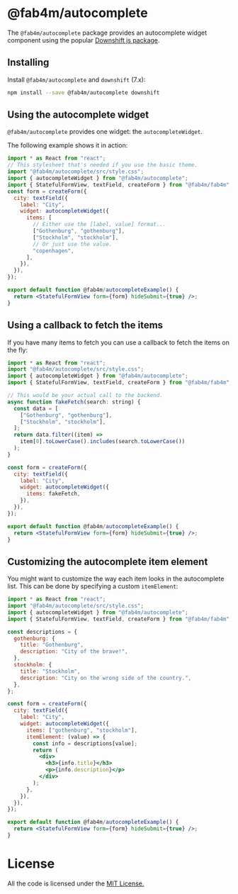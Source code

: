 # @fab4m/autocomplete

The `@fab4m/autocomplete` package provides an autocomplete widget component using the popular
[Downshift js package](https://www.downshift-js.com/).

## Installing

Install `@fab4m/autocomplete` and `downshift` (7.x):

```bash
npm install --save @fab4m/autocomplete downshift
```

## Using the autocomplete widget

`@fab4m/autocomplete` provides one widget: the `autocompleteWidget`.

The following example shows it in action:

```jsx
import * as React from "react";
// This stylesheet that's needed if you use the basic theme.
import "@fab4m/autocomplete/src/style.css";
import { autocompleteWidget } from "@fab4m/autocomplete";
import { StatefulFormView, textField, createForm } from "@fab4m/fab4m";
const form = createForm({
  city: textField({
    label: "City",
    widget: autocompleteWidget({
      items: [
        // Either use the [label, value] format...
        ["Gothenburg", "gothenburg"],
        ["Stockholm", "stockholm"],
        // Or just use the value.
        "copenhagen",
      ],
    }),
  }),
});

export default function @fab4m/autocompleteExample() {
  return <StatefulFormView form={form} hideSubmit={true} />;
}

```

## Using a callback to fetch the items

If you have many items to fetch you can use a callback to fetch the items
on the fly:

```jsx
import * as React from "react";
import "@fab4m/autocomplete/src/style.css";
import { autocompleteWidget } from "@fab4m/autocomplete";
import { StatefulFormView, textField, createForm } from "@fab4m/fab4m";

// This would be your actual call to the backend.
async function fakeFetch(search: string) {
  const data = [
    ["Gothenburg", "gothenburg"],
    ["Stockholm", "stockholm"],
  ];
  return data.filter((item) =>
    item[0].toLowerCase().includes(search.toLowerCase())
  );
}

const form = createForm({
  city: textField({
    label: "City",
    widget: autocompleteWidget({
      items: fakeFetch,
    }),
  }),
});

export default function @fab4m/autocompleteExample() {
  return <StatefulFormView form={form} hideSubmit={true} />;
}

```

## Customizing the autocomplete item element

You might want to customize the way each item looks in the autocomplete list.
This can be done by specifying a custom `itemElement`:

```jsx
import * as React from "react";
import "@fab4m/autocomplete/src/style.css";
import { autocompleteWidget } from "@fab4m/autocomplete";
import { StatefulFormView, textField, createForm } from "@fab4m/fab4m";

const descriptions = {
  gothenburg: {
    title: "Gothenburg",
    description: "City of the brave!",
  },
  stockholm: {
    title: "Stockholm",
    description: "City on the wrong side of the country.",
  },
};

const form = createForm({
  city: textField({
    label: "City",
    widget: autocompleteWidget({
      items: ["gothenburg", "stockholm"],
      itemElement: (value) => {
        const info = descriptions[value];
        return (
          <div>
            <h3>{info.title}</h3>
            <p>{info.description}</p>
          </div>
        );
      },
    }),
  }),
});

export default function @fab4m/autocompleteExample() {
  return <StatefulFormView form={form} hideSubmit={true} />;
}

```

# License

All the code is licensed under the [MIT License.](LICENSE)
